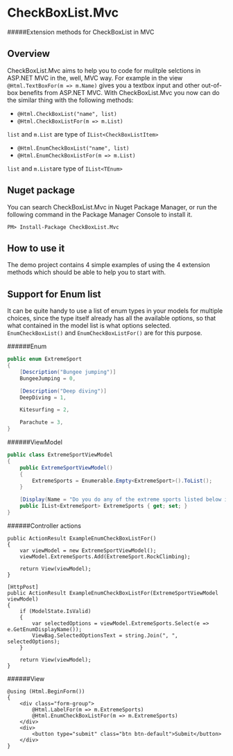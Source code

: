 CheckBoxList.Mvc
================

#####Extension methods for CheckBoxList in MVC

Overview
--------

CheckBoxList.Mvc aims to help you to code for mulitple selctions in ASP.NET MVC in the, well, MVC way. For example in the view `@Html.TextBoxFor(m => m.Name)` gives you a textbox input and other out-of-box benefits from ASP.NET MVC. With CheckBoxList.Mvc you now can do the similar thing with the following methods: 

* `@Html.CheckBoxList("name", list)` 
* `@Html.CheckBoxListFor(m => m.List)` 
 
`list` and `m.List` are type of `IList<CheckBoxListItem>`

* `@Html.EnumCheckBoxList("name", list)`
* `@Html.EnumCheckBoxListFor(m => m.List)` 
 
`list` and `m.List`are type of `IList<TEnum>`

Nuget package
-------------

You can search CheckBoxList.Mvc in Nuget Package Manager, or run the following command in the Package Manager Console to install it.

```
PM> Install-Package CheckBoxList.Mvc
```

How to use it
-------------

The demo project contains 4 simple examples of using the 4 extension methods which should be able to help you to start with.

Support for Enum list
---------------------

It can be quite handy to use a list of enum types in your models for multiple choices, since the type itself already has all the available options, so that what contained in the model list is what options selected. `EnumCheckBoxList()` and `EnumCheckBoxListFor()` are for this purpose.

######Enum
```c#
public enum ExtremeSport
{
    [Description("Bungee jumping")]
    BungeeJumping = 0,

    [Description("Deep diving")]
    DeepDiving = 1,

    Kitesurfing = 2,

    Parachute = 3,
}
```

######ViewModel
```c#
public class ExtremeSportViewModel
{
    public ExtremeSportViewModel()
    {
        ExtremeSports = Enumerable.Empty<ExtremeSport>().ToList();
    }

    [Display(Name = "Do you do any of the extreme sports listed below in your spare time?")]
    public IList<ExtremeSport> ExtremeSports { get; set; } 
}
```

######Controller actions
```#
public ActionResult ExampleEnumCheckBoxListFor()
{
    var viewModel = new ExtremeSportViewModel();
    viewModel.ExtremeSports.Add(ExtremeSport.RockClimbing);

    return View(viewModel);
}

[HttpPost]
public ActionResult ExampleEnumCheckBoxListFor(ExtremeSportViewModel viewModel)
{
    if (ModelState.IsValid)
    {
        var selectedOptions = viewModel.ExtremeSports.Select(e => e.GetEnumDisplayName());
        ViewBag.SelectedOptionsText = string.Join(", ", selectedOptions);
    }

    return View(viewModel);
}
```

######View
```
@using (Html.BeginForm())
{
    <div class="form-group">
        @Html.LabelFor(m => m.ExtremeSports)
        @Html.EnumCheckBoxListFor(m => m.ExtremeSports)
    </div>
    <div>
        <button type="submit" class="btn btn-default">Submit</button>
    </div>
}
```

